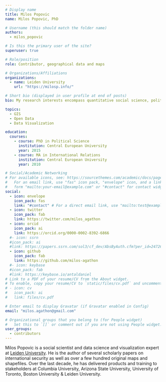 ```yaml
---
# Display name
title: Milos Popovic
name: Milos Popovic, PhD

# Username (this should match the folder name)
authors:
  - milos_popovic

# Is this the primary user of the site?
superuser: true

# Role/position
role: Contributor, geographical data and maps

# Organizations/Affiliations
organizations:
  - name: Leiden University
    url: "https://milosp.info/"

# Short bio (displayed in user profile at end of posts)
bio: My research interests encompass quantitative social science, political analysis and data visualization.

topics:
  - GIS
  - Open Data
  - Data Visualization

education:
  courses:
    - course: PhD in Political Science
      institution: Central European University
      year: 2015
    - course: MA in International Relations
      institution: Central European University
      year: 2010

# Social/Academic Networking
# For available icons, see: https://sourcethemes.com/academic/docs/page-builder/#icons
#   For an email link, use "fas" icon pack, "envelope" icon, and a link in the
#   form "mailto:your-email@example.com" or "#contact" for contact widget.
social:
  - icon: envelope
    icon_pack: fas
    link: "#contact" # For a direct email link, use "mailto:test@example.org".
  - icon: twitter
    icon_pack: fab
    link: https://twitter.com/milos_agathon
  - icon: orcid
    icon_pack: ai
    link: https://orcid.org/0000-0002-8392-6866
  #- icon: ssrn
  #icon_pack: ai
  #link: https://papers.ssrn.com/sol3/cf_dev/AbsByAuth.cfm?per_id=2472686
  - icon: github
    icon_pack: fab
    link: https://github.com/milos-agathon
  #- icon: keybase
  #icon_pack: fab
  #link: https://keybase.io/antaldaniel
# Link to a PDF of your resume/CV from the About widget.
# To enable, copy your resume/CV to `static/files/cv.pdf` and uncomment the lines below.
# - icon: cv
#   icon_pack: ai
#   link: files/cv.pdf

# Enter email to display Gravatar (if Gravatar enabled in Config)
email: "milos.agathon@gmail.com"

# Organizational groups that you belong to (for People widget)
#   Set this to `[]` or comment out if you are not using People widget.
user_groups:
  - contributors
---
```


Milos Popovic is a social scientist and data science and visualization expert at [Leiden University](https://milosp.infol/). He is the author of several scholarly papers on international security as well as over a few hundred original maps and shapefiles. Over the last decade, he has delivered products and training to stakeholders at Columbia University, Arizona State University, University of Toronto, Boston University & Leiden University.
